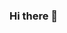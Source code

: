 ### Hi there 👋

<!--
**Kennethc55/Kennethc55** is a ✨ _special_ ✨ repository because its `README.md` (this file) appears on your GitHub profile.

Here are some ideas to get you started:

- 🔭 I’m currently working on ... everything 
- 🌱 I’m currently learning ... the wisdom you were told growing up pass it along 
- 👯 I’m looking to collaborate on ... work and saving 
- 🤔 I’m looking for help with ... the head lol
- 💬 Ask me about ... what you feel like to ask 
- 📫 How to reach me: ... phone 
- 😄 Pronouns: ... na
- ⚡ Fun fact: ... I'm far from normal but have good soul and want an easy simple life
-->

